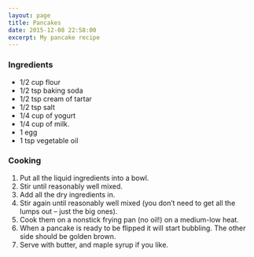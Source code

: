 ```yaml
---
layout: page
title: Pancakes
date: 2015-12-08 22:58:00
excerpt: My pancake recipe
---
```


### Ingredients

* 1/2 cup flour
* 1/2 tsp baking soda
* 1/2 tsp cream of tartar
* 1/2 tsp salt
* 1/4 cup of yogurt
* 1/4 cup of milk.
* 1 egg
* 1 tsp vegetable oil

### Cooking

1. Put all the liquid ingredients into a bowl.
2. Stir until reasonably well mixed.
3. Add all the dry ingredients in. 
4. Stir again until reasonably well mixed (you don’t need to get all the lumps out – just the big ones).
5. Cook them on a nonstick frying pan (no oil!) on a medium-low heat.
6. When a pancake is ready to be flipped it will start bubbling. The other side should be golden brown.
7. Serve with butter, and maple syrup if you like.
